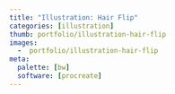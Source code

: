 ```yaml
---
title: "Illustration: Hair Flip"
categories: [illustration]
thumb: portfolio/illustration-hair-flip
images:
  -  portfolio/illustration-hair-flip
meta:
  palette: [bw]
  software: [procreate]
---
```

